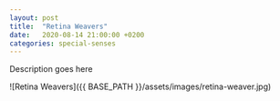 ```yaml
---
layout: post
title:  "Retina Weavers"
date:   2020-08-14 21:00:00 +0200
categories: special-senses
---
```


Description goes here

![Retina Weavers]({{ BASE_PATH }}/assets/images/retina-weaver.jpg)
